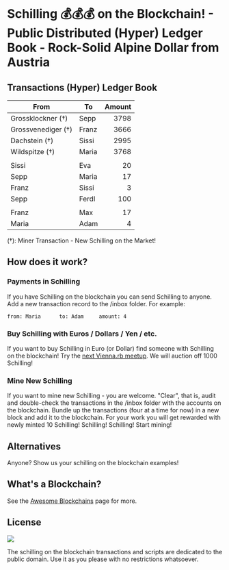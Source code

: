 
# Schilling  :moneybag::moneybag::moneybag: on the Blockchain! - Public Distributed (Hyper) Ledger Book - Rock-Solid Alpine Dollar from Austria  


## Transactions (Hyper) Ledger Book

| From                | To               | Amount  |
|---------------------|------------------|--------:|
| Grossklockner (†)   | Sepp             |    3798 |
| Grossvenediger (†)  | Franz            |    3666 |
| Dachstein (†)       | Sissi            |    2995 |
| Wildspitze (†)      | Maria            |    3768 |
|                     |                  |         |
| Sissi               | Eva              |     20  |
| Sepp                | Maria            |     17  |
| Franz               | Sissi            |      3  |
| Sepp                | Ferdl            |    100  |
|                     |                  |         |
| Franz               | Max              |     17  |
| Maria               | Adam             |      4  |

(†): Miner Transaction - New Schilling on the Market!


## How does it work?

### Payments in Schilling

If you have Schilling on the blockchain you can send Schilling to anyone. Add a new transaction record to the /inbox folder. For example:

```
from: Maria      to: Adam     amount: 4
```

### Buy Schilling with Euros / Dollars / Yen / etc.

If you want to buy Schilling in Euro (or Dollar) find someone with Schilling on the blockchain! Try the [next Vienna.rb meetup](https://meetup.com/vienna-rb/events/245432241). We will auction off 1000 Schilling!


### Mine New Schilling

If you want to mine new Schilling - you are welcome. "Clear", that is, audit and double-check the transactions in the /inbox folder with the accounts on the blockchain. Bundle up the transactions (four at a time for now)
in a new block and add it to the blockchain.
For your work you will get rewarded with newly minted 10 Schilling! Schilling! Schilling! Start mining!




## Alternatives

Anyone? Show us your schilling on the blockchain examples!


## What's a Blockchain?

See the [Awesome Blockchains](https://github.com/openblockchains/awesome-blockchains) page for more.


## License

![](https://publicdomainworks.github.io/buttons/zero88x31.png)

The schilling on the blockchain transactions and scripts are dedicated to the public domain.
Use it as you please with no restrictions whatsoever.
